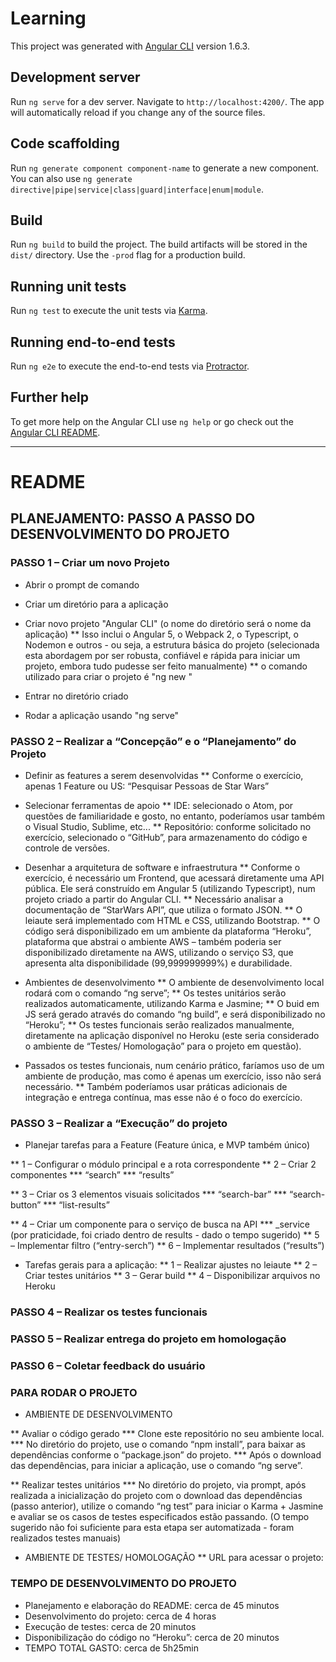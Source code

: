 # Learning

This project was generated with [Angular CLI](https://github.com/angular/angular-cli) version 1.6.3.

## Development server

Run `ng serve` for a dev server. Navigate to `http://localhost:4200/`. The app will automatically reload if you change any of the source files.

## Code scaffolding

Run `ng generate component component-name` to generate a new component. You can also use `ng generate directive|pipe|service|class|guard|interface|enum|module`.

## Build

Run `ng build` to build the project. The build artifacts will be stored in the `dist/` directory. Use the `-prod` flag for a production build.

## Running unit tests

Run `ng test` to execute the unit tests via [Karma](https://karma-runner.github.io).

## Running end-to-end tests

Run `ng e2e` to execute the end-to-end tests via [Protractor](http://www.protractortest.org/).

## Further help

To get more help on the Angular CLI use `ng help` or go check out the [Angular CLI README](https://github.com/angular/angular-cli/blob/master/README.md).

-------------------------------------------------------------------

# README

## PLANEJAMENTO: PASSO A PASSO DO DESENVOLVIMENTO DO PROJETO

### PASSO 1 – Criar um novo Projeto

*	Abrir o prompt de comando

*	Criar um diretório para a aplicação

*	Criar novo projeto "Angular CLI" (o nome do diretório será o nome da aplicação)
**	Isso inclui o Angular 5, o Webpack 2, o Typescript, o Nodemon e outros - ou seja, a estrutura básica do projeto (selecionada esta abordagem por ser robusta, confiável e rápida para iniciar um projeto, embora tudo pudesse ser feito manualmente)
**	o comando utilizado para criar o projeto é "ng new <nome>"

*	Entrar no diretório criado

*	Rodar a aplicação usando "ng serve"

### PASSO 2 – Realizar a “Concepção” e o “Planejamento” do Projeto

*	Definir as features a serem desenvolvidas
**	Conforme o exercício, apenas 1 Feature ou US: “Pesquisar Pessoas de Star Wars”

*	Selecionar ferramentas de apoio
**	IDE: selecionado o Atom, por questões de familiaridade e gosto, no entanto, poderíamos usar também o Visual Studio, Sublime, etc...
**	Repositório: conforme solicitado no exercício, selecionado o “GitHub”, para armazenamento do código e controle de versões.

*	Desenhar a arquitetura de software e infraestrutura
**	Conforme o exercício, é necessário um Frontend, que acessará diretamente uma API pública. Ele será construído em Angular 5 (utilizando Typescript), num projeto criado a partir do Angular CLI.
** Necessário analisar a documentação de “StarWars API”, que utiliza o formato JSON.
**	O leiaute será implementado com HTML e CSS, utilizando Bootstrap.
**	O código será disponibilizado em um ambiente da plataforma “Heroku”, plataforma que abstrai o ambiente AWS – também poderia ser disponibilizado diretamente na AWS, utilizando o serviço S3, que apresenta alta disponibilidade (99,999999999%) e durabilidade.

*	Ambientes de desenvolvimento
**	O ambiente de desenvolvimento local rodará com o comando “ng serve”;
**	Os testes unitários serão realizados automaticamente, utilizando Karma e Jasmine;
**	O buid em JS será gerado através do comando “ng build”, e será disponibilizado no “Heroku”;
**	Os testes funcionais serão realizados manualmente, diretamente na aplicação disponível no Heroku (este seria considerado o ambiente de “Testes/ Homologação” para o projeto em questão).

*	Passados os testes funcionais, num cenário prático, faríamos uso de um ambiente de produção, mas como é apenas um exercício, isso não será necessário.
**	Também poderíamos usar práticas adicionais de integração e entrega contínua, mas esse não é o foco do exercício.

### PASSO 3 – Realizar a “Execução” do projeto

*	Planejar tarefas para a Feature (Feature única, e MVP também único)

**	1 – Configurar o módulo principal e a rota correspondente
**	2 – Criar 2 componentes
***	“search”
***	“results”

**	3 – Criar os 3 elementos visuais solicitados
***	“search-bar”
***	“search-button”
***	“list-results”

**	4 – Criar um componente para o serviço de busca na API
***	_service (por praticidade, foi criado dentro de results - dado o tempo sugerido)
**	5 – Implementar filtro (“entry-serch”)
**	6 – Implementar resultados (“results”)

*	Tarefas gerais para a aplicação:
**	1 – Realizar ajustes no leiaute
**	2 – Criar testes unitários
**	3 – Gerar build
**	4 – Disponibilizar arquivos no Heroku

### PASSO 4 – Realizar os testes funcionais

### PASSO 5 – Realizar entrega do projeto em homologação

### PASSO 6 – Coletar feedback do usuário

### PARA RODAR O PROJETO

*	AMBIENTE DE DESENVOLVIMENTO

**	Avaliar o código gerado
***	Clone este repositório no seu ambiente local.
***	No diretório do projeto, use o comando “npm install”, para baixar as dependências conforme o “package.json” do projeto.
***	Após o download das dependências, para iniciar a aplicação, use o comando “ng serve”.

**	Realizar testes unitários
***	No diretório do projeto, via prompt, após realizada a inicialização do projeto com o download das dependências (passo anterior), utilize o comando “ng test” para iniciar o Karma + Jasmine e avaliar se os casos de testes especificados estão passando. (O tempo sugerido não foi suficiente para esta etapa ser automatizada - foram realizados testes manuais)

*	AMBIENTE DE TESTES/ HOMOLOGAÇÃO
**	URL para acessar o projeto:

### TEMPO DE DESENVOLVIMENTO DO PROJETO

*	Planejamento e elaboração do README: cerca de 45 minutos
*	Desenvolvimento do projeto: cerca de 4 horas
*	Execução de testes: cerca de 20 minutos
*	Disponibilização do código no “Heroku”: cerca de 20 minutos
*	TEMPO TOTAL GASTO: cerca de 5h25min
